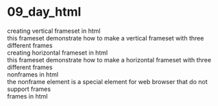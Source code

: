 # 09_day_html<br>
creating vertical frameset in html<br>
this frameset demonstrate how to make a vertical frameset with three different frames<br>
creating horizontal frameset in html<br>
this frameset demonstrate how to make a horizontal frameset with three different frames<br>
nonframes in html<br>
the nonframe element is a special element for web browser that do not support frames<br>
frames in html<br>
